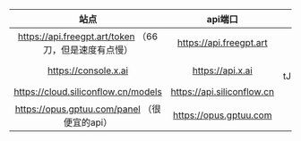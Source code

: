 | 站点 | api端口 | api |  
|:-------:|:-------:|:-------:|  
| https://api.freegpt.art/token （66刀，但是速度有点慢） | https://api.freegpt.art | sk-zZqvUYzw3fT99gKo2c8e6c62Fc99429bB3B41b83507fC9Ca |  
| https://console.x.ai | https://api.x.ai | xai-tJLbTiEigQtA6IthTmAOEWAd8X3xgtCvUmPzy69gc1Csba4y0b8vVRLe5uiurmDjiVcVBhZxYkRRPgs5 |
| https://cloud.siliconflow.cn/models | https://api.siliconflow.cn | api在另一个文档里，嫖太多了，用不完，用不完啊 |
| https://opus.gptuu.com/panel （很便宜的api） | https://opus.gptuu.com | sk-05yTfypFfG49LaOrzyolkGqOIWMHA3Ruqo1oEzstws0G5naC |
